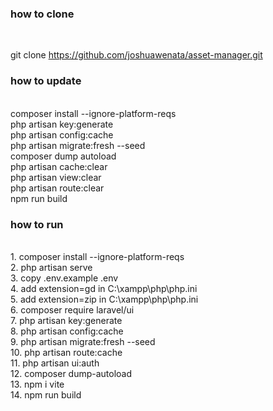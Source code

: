 ### how to clone
<br>

git clone https://github.com/joshuawenata/asset-manager.git

### how to update
<br>
composer install --ignore-platform-reqs
<br>
php artisan key:generate
<br>
php artisan config:cache
<br>
php artisan migrate:fresh --seed
<br>
composer dump autoload
<br>
php artisan cache:clear
<br>
php artisan view:clear
<br>
php artisan route:clear
<br>
npm run build

### how to run

<br>
1. composer install --ignore-platform-reqs
<br>
2. php artisan serve
<br>
3. copy .env.example .env
<br>
4. add extension=gd in C:\xampp\php\php.ini
<br>
5. add extension=zip in C:\xampp\php\php.ini
<br>
6. composer require laravel/ui
<br>
7. php artisan key:generate
<br>
8. php artisan config:cache
<br>
9. php artisan migrate:fresh --seed
<br>
10. php artisan route:cache 
<br>
11. php artisan ui:auth
<br>
12. composer dump-autoload
<br>
13. npm i vite
<br>
14. npm run build
